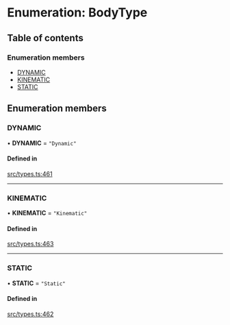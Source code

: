 # Enumeration: BodyType

## Table of contents

### Enumeration members

- [DYNAMIC](BodyType.md#dynamic)
- [KINEMATIC](BodyType.md#kinematic)
- [STATIC](BodyType.md#static)

## Enumeration members

### DYNAMIC

• **DYNAMIC** = `"Dynamic"`

#### Defined in

[src/types.ts:461](https://gitlab.com/rapidajs/rapida/-/blob/a60706c/packages/rapida-physics/src/types.ts#L461)

___

### KINEMATIC

• **KINEMATIC** = `"Kinematic"`

#### Defined in

[src/types.ts:463](https://gitlab.com/rapidajs/rapida/-/blob/a60706c/packages/rapida-physics/src/types.ts#L463)

___

### STATIC

• **STATIC** = `"Static"`

#### Defined in

[src/types.ts:462](https://gitlab.com/rapidajs/rapida/-/blob/a60706c/packages/rapida-physics/src/types.ts#L462)

